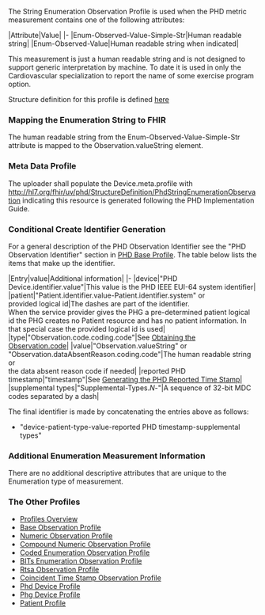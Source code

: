 The String Enumeration Observation Profile is used when the PHD metric measurement contains one of the following attributes:

<style>table, th, td {
border: 1px solid black;
border-collapse:collapse;
padding: 6px;}</style>

|Attribute|Value|
|-
|Enum-Observed-Value-Simple-Str|Human readable string|
|Enum-Observed-Value|Human readable string when indicated|

This measurement is just a human readable string and is not designed to support generic interpretation by machine. To date it is used in only the Cardiovascular specialization to report the name of some exercise program option.

Structure definition for this profile is defined [here](PhdStringEnumerationObservation.html)

### Mapping the Enumeration String to FHIR
The human readable string from the Enum-Observed-Value-Simple-Str attribute is mapped to the Observation.valueString element.

### Meta Data Profile
The uploader shall populate the Device.meta.profile with http://hl7.org/fhir/uv/phd/StructureDefinition/PhdStringEnumerationObservation indicating this resource is generated following the PHD Implementation Guide.

### Conditional Create Identifier Generation
For a general description of the PHD Observation Identifier see the "PHD Observation Identifier" section in [PHD Base Profile](BaseObservationProfile.html). The table below lists the items that make up the identifier.

|Entry|value|Additional information|
|-
|device|"PHD Device.identifier.value"|This value is the PHD IEEE EUI-64 system identifier|
|patient|"Patient.identifier.value-Patient.identifier.system" or<br/>provided logical id|The dashes are part of the identifier. <br/>When the service provider gives the PHG a pre-determined patient logical id the PHG creates no Patient resource and has no patient information. In that special case the provided logical id is used|
|type|"Observation.code.coding.code"|See [Obtaining the Observation.code](ObtainObservationCode.html)|
|value|"Observation.valueString" or <br/>"Observation.dataAbsentReason.coding.code"|The human readable string or <br/>the data absent reason code if needed|
|reported PHD timestamp|"timestamp"|See [Generating the PHD Reported Time Stamp](ObtainObservationCode.html)|
|supplemental types|"Supplemental-Types.*N*-"|A sequence of 32-bit MDC codes separated by a dash|

The final identifier is made by concatenating the entries above as follows:
 - "device-patient-type-value-reported PHD timestamp-supplemental types"

### Additional Enumeration Measurement Information
There are no additional descriptive attributes that are unique to the Enumeration type of measurement.

### The Other Profiles

 - [Profiles Overview](ProfilesOverview.html)
 - [Base Observation Profile](BaseObservationProfile.html)
 - [Numeric Observation Profile](NumericObservationProfile.html)
 - [Compound Numeric Observation Profile](CompoundNumericObservationProfile.html)
 - [Coded Enumeration Observation Profile](CodedEnumerationObservationProfile.html)
 - [BITs Enumeration Observation Profile](BITsEnumerationObservationProfile.html)
 - [Rtsa Observation Profile](RtsaObservationProfile.html)
 - [Coincident Time Stamp Observation Profile](CoincidentTimeStampObservationProfile.html)
 - [Phd Device Profile](PhdDeviceProfile.html)
 - [Phg Device Profile](PhgDeviceProfile.html)
 - [Patient Profile](PhdPatientProfile.html)